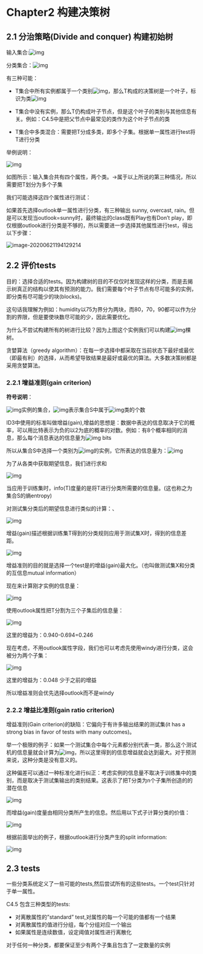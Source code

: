 # Chapter2 构建决策树

## 2.1 分治策略(Divide and conquer) 构建初始树

输入集合:![img](https://raw.githubusercontent.com/zbingbing-lava/pic/master/img/20200621225815.png)

分类集合：![img](https://raw.githubusercontent.com/zbingbing-lava/pic/master/img/20200621230719.png)

有三种可能：

- T集合中所有实例都属于一个类别![img](https://raw.githubusercontent.com/zbingbing-lava/pic/master/img/20200621230726.png)，那么T构成的决策树是一个叶子，标识为类![img](https://raw.githubusercontent.com/zbingbing-lava/pic/master/img/20200621230735.png)

- T集合中没有实例，那么T仍构成叶子节点，但是这个叶子的类别与其他信息有关。例如：C4.5中是把父节点中最常见的类作为这个叶子节点的类

- T集合中多类混合：需要把T分成多类，即多个子集。根据单一属性进行test将T进行分类

举例说明：

![img](https://raw.githubusercontent.com/zbingbing-lava/pic/master/img/20200621230636.jpg) 

如图所示：输入集合共有四个属性，两个类。→属于以上所说的第三种情况，所以需要把T划分为多个子集

我们可能选择这四个属性进行测试：

如果首先选择outlook单一属性进行分类，有三种输出 sunny, overcast, rain。但是可以发现当outlook=sunny时，最终输出的class既有Play也有Don’t play，即仅根据outlook进行分类是不够的，所以需要进一步选择其他属性进行test，得出以下步骤：

![image-20200621194129214](https://raw.githubusercontent.com/zbingbing-lava/pic/master/img/20200621230702.png)

## 2.2 评价tests

目的：选择合适的tests。因为构建树的目的不仅仅时发现这样的分类，而是去揭示树真正的结构以使其有预测的能力。我们需要每个叶子节点有尽可能多的实例，即分类有尽可能少的块(blocks)。

这句话我理解为例如：humidity以75为界分为两块，而80，70，90都可以作为分割的界限，但是要使块数尽可能的少，因此需要优化。

为什么不尝试构建所有的树进行比较？因为上图这个实例我们可以构建![img](https://raw.githubusercontent.com/zbingbing-lava/pic/master/img/20200621230748.png)棵树。

贪婪算法（greedy algorithm）：在每一步选择中都采取在当前状态下最好或最优（即最有利）的选择，从而希望导致结果是最好或最优的算法。大多数决策树都是采用贪婪算法。

### 2.2.1 增益准则(gain criterion)

**符号说明**：

![img](https://raw.githubusercontent.com/zbingbing-lava/pic/master/img/20200621230759.png)实例的集合，![img](https://raw.githubusercontent.com/zbingbing-lava/pic/master/img/20200621230806.png)表示集合S中属于![img](https://raw.githubusercontent.com/zbingbing-lava/pic/master/img/20200621230818.png)类的个数

ID3中使用的标准叫做增益(gain),增益的思想是：数据中表达的信息取决于它的概率，可以用比特表示为负的以2为底的概率的对数。例如：有8个概率相同的消息，那么每个消息表达的信息量为![img](https://raw.githubusercontent.com/zbingbing-lava/pic/master/img/20200621230849.png) bits

所以从集合S中选择一个类别为![img](D:%5CWorkHere%5Cgithub%5CC4.5ProgramsForMachineLearning-Notes-day1.assets%5Cwps11.png)的实例，它所表达的信息量为：![img](https://raw.githubusercontent.com/zbingbing-lava/pic/master/img/20200621230908.png)

为了从各类中获取期望信息，我们进行求和

![img](https://raw.githubusercontent.com/zbingbing-lava/pic/master/img/20200621230916.jpg) 

当应用于训练集时，info(T)度量的是将T进行分类所需要的信息量。(这也称之为集合S的熵entropy)

对测试集分类后的期望信息进行类似的计算：、

![img](https://raw.githubusercontent.com/zbingbing-lava/pic/master/img/20200621230924.jpg) 

增益(gain)描述根据训练集T得到的分类规则应用于测试集X时，得到的信息差距。

![img](https://raw.githubusercontent.com/zbingbing-lava/pic/master/img/20200621230939.jpg) 

增益准则的目的就是选择一个test是的增益(gain)最大化。（也叫做测试集X和分类的互信息mutual information）

现在来计算刚才实例的信息量：

![img](https://raw.githubusercontent.com/zbingbing-lava/pic/master/img/20200621230947.jpg) 

使用outlook属性把T分割为三个子集后的信息量：

![img](https://raw.githubusercontent.com/zbingbing-lava/pic/master/img/20200621230214.jpg) 

这里的增益为：0.940-0.694=0.246

现在考虑，不用outlook属性字段，我们也可以考虑先使用windy进行分类，这会被分为两个子集：

![img](D:%5CWorkHere%5Cgithub%5CC4.5ProgramsForMachineLearning-Notes-day1.assets%5Cwps18.jpg) 

这里的增益为：0.048 少于之前的增益

所以增益准则会优先选择outlook而不是windy

### 2.2.2 增益比准则(gain ratio criterion)

增益准则(Gain criterion)的缺陷：它偏向于有许多输出结果的测试集(it has a strong bias in favor of tests with many outcomes)。

举一个极限的例子：如果一个测试集合中每个元素都分别代表一类，那么这个测试机的信息量就会计算为![img](D:%5CWorkHere%5Cgithub%5CC4.5ProgramsForMachineLearning-Notes-day1.assets%5Cwps19.png)，所以这里得到的信息增益就会达到最大。对于预测来说，这种分类是没有意义的。

这种偏差可以通过一种标准化进行纠正：考虑实例的信息量不取决于训练集中的类别，而是取决于测试集输出的类别结果。这表示了把T分类为n个子集所创造的的潜在信息

![img](D:%5CWorkHere%5Cgithub%5CC4.5ProgramsForMachineLearning-Notes-day1.assets%5Cwps20.jpg) 

而增益(gain)度量由相同分类所产生的信息。然后用以下式子计算分类的价值：

![img](D:%5CWorkHere%5Cgithub%5CC4.5ProgramsForMachineLearning-Notes-day1.assets%5Cwps21.jpg) 

根据前面举出的例子，根据outlook进行分类产生的split information:

![img](D:%5CWorkHere%5Cgithub%5CC4.5ProgramsForMachineLearning-Notes-day1.assets%5Cwps22.jpg) 

## 2.3 tests

一些分类系统定义了一些可能的tests,然后尝试所有的这些tests。一个test只针对于单一属性。

C4.5 包含三种类型的tests:

- 对离散属性的”standard” test,对属性的每一个可能的值都有一个结果
- 对离散属性的值进行分组，每个分组对应一个输出
- 如果属性是连续数值，设定阈值对属性进行离散化

对于任何一种分类，都要保证至少有两个子集且包含了一定数量的实例